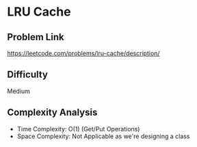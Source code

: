 # LRU Cache

## Problem Link 
https://leetcode.com/problems/lru-cache/description/

## Difficulty
Medium

## Complexity Analysis
- Time Complexity: O(1) (Get/Put Operations)
- Space Complexity: Not Applicable as we're designing a class


